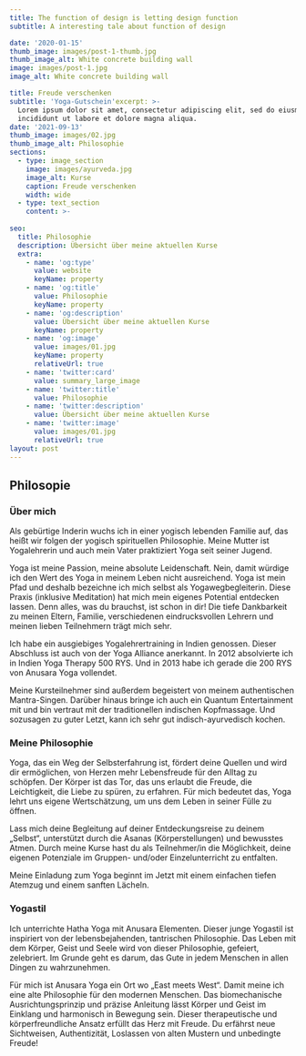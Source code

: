 ```yaml
---
title: The function of design is letting design function
subtitle: A interesting tale about function of design

date: '2020-01-15'
thumb_image: images/post-1-thumb.jpg
thumb_image_alt: White concrete building wall
image: images/post-1.jpg
image_alt: White concrete building wall

title: Freude verschenken
subtitle: 'Yoga-Gutschein'excerpt: >-
  Lorem ipsum dolor sit amet, consectetur adipiscing elit, sed do eiusmod tempor
  incididunt ut labore et dolore magna aliqua.
date: '2021-09-13'
thumb_image: images/02.jpg
thumb_image_alt: Philosophie
sections:
  - type: image_section
    image: images/ayurveda.jpg
    image_alt: Kurse
    caption: Freude verschenken
    width: wide
  - type: text_section
    content: >-
      
seo:
  title: Philosophie
  description: Übersicht über meine aktuellen Kurse
  extra:
    - name: 'og:type'
      value: website
      keyName: property
    - name: 'og:title'
      value: Philosophie
      keyName: property
    - name: 'og:description'
      value: Übersicht über meine aktuellen Kurse
      keyName: property
    - name: 'og:image'
      value: images/01.jpg
      keyName: property
      relativeUrl: true
    - name: 'twitter:card'
      value: summary_large_image
    - name: 'twitter:title'
      value: Philosophie
    - name: 'twitter:description'
      value: Übersicht über meine aktuellen Kurse
    - name: 'twitter:image'
      value: images/01.jpg
      relativeUrl: true
layout: post
---
```

## Philosopie

### Über mich

Als gebürtige Inderin wuchs ich in einer yogisch lebenden Familie auf, das heißt wir folgen der yogisch spirituellen Philosophie. Meine Mutter ist Yogalehrerin und auch mein Vater praktiziert Yoga seit seiner Jugend.

Yoga ist meine Passion, meine absolute Leidenschaft. Nein, damit würdige ich den Wert des Yoga in meinem Leben nicht ausreichend. Yoga ist mein Pfad und deshalb bezeichne ich mich selbst als Yogawegbegleiterin. Diese Praxis (inklusive Meditation) hat mich mein eigenes Potential entdecken lassen. Denn alles, was du brauchst, ist schon in dir! Die tiefe Dankbarkeit zu meinen Eltern, Familie, verschiedenen eindrucksvollen Lehrern und meinen lieben Teilnehmern trägt mich sehr.

Ich habe ein ausgiebiges Yogalehrertraining in Indien genossen. Dieser Abschluss ist auch von der Yoga Alliance anerkannt. In 2012 absolvierte ich in Indien Yoga Therapy 500 RYS. Und in 2013 habe ich gerade die 200 RYS von Anusara Yoga vollendet.

Meine Kursteilnehmer sind außerdem begeistert von meinem authentischen Mantra-Singen. Darüber hinaus bringe ich auch ein Quantum Entertainment mit und bin vertraut mit der traditionellen indischen Kopfmassage. Und sozusagen zu guter Letzt, kann ich sehr gut indisch-ayurvedisch kochen.

### Meine Philosophie

Yoga, das ein Weg der Selbsterfahrung ist, fördert deine Quellen und wird dir ermöglichen, von Herzen mehr Lebensfreude für den Alltag zu schöpfen. Der Körper ist das Tor, das uns erlaubt die Freude, die Leichtigkeit, die Liebe zu spüren, zu erfahren. Für mich bedeutet das, Yoga lehrt uns eigene Wertschätzung, um uns dem Leben in seiner Fülle zu öffnen.

Lass mich deine Begleitung auf deiner Entdeckungsreise zu deinem „Selbst“, unterstützt durch die Asanas (Körperstellungen) und bewusstes Atmen. Durch meine Kurse hast du als Teilnehmer/in die Möglichkeit, deine eigenen Potenziale im Gruppen- und/oder Einzelunterricht zu entfalten.

Meine Einladung zum Yoga beginnt im Jetzt mit einem einfachen tiefen Atemzug und einem sanften Lächeln.

### Yogastil

Ich unterrichte Hatha Yoga mit Anusara Elementen. Dieser junge Yogastil ist inspiriert von der lebensbejahenden, tantrischen Philosophie. Das Leben mit dem Körper, Geist und Seele wird von dieser Philosophie, gefeiert, zelebriert. Im Grunde geht es darum, das Gute in jedem Menschen in allen Dingen zu wahrzunehmen.

Für mich ist Anusara Yoga ein Ort wo „East meets West“. Damit meine ich eine alte Philosophie für den modernen Menschen. Das biomechanische Ausrichtungsprinzip und präzise Anleitung lässt Körper und Geist im Einklang und harmonisch in Bewegung sein. Dieser therapeutische und körperfreundliche Ansatz erfüllt das Herz mit Freude. Du erfährst neue Sichtweisen, Authentizität, Loslassen von alten Mustern und unbedingte Freude!
